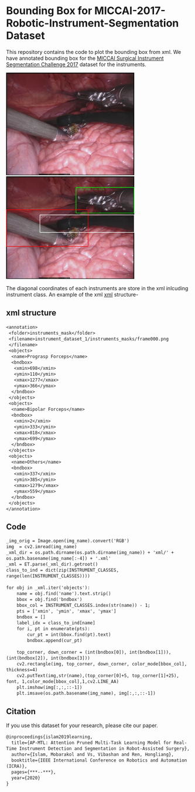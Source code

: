 # Bounding Box for MICCAI-2017-Robotic-Instrument-Segmentation Dataset

This repository contains the code to plot the bounding box from xml. We have annotated bounding box for the [MICCAI Surgical Instrument Segmentation Challenge 2017](https://endovissub2017-roboticinstrumentsegmentation.grand-challenge.org/) dataset for the instruments.

<p float="center">
  <img src="instrument_dataset_1/images/frame000.jpg" width="350" />
  <img src="frame000.jpg" width="350" /> 
</p>

The diagonal coordinates of each instruments are store in the xml inlcuding instrument class. An example of the xml [xml](https://github.com/mobarakol/MICCAI-2017-Robotic-Instrument-Segmentation/blob/master/instrument_dataset_1/xml/frame000.xml) structure-


## xml structure
```
<annotation>
 <folder>instruments_mask</folder>
 <filename>instrument_dataset_1/instruments_masks/frame000.png
 </filename>
 <objects>
  <name>Prograsp Forceps</name>
  <bndbox>
   <xmin>698</xmin>
   <ymin>110</ymin>
   <xmax>1277</xmax>
   <ymax>366</ymax>
  </bndbox>
 </objects>
 <objects>
  <name>Bipolar Forceps</name>
  <bndbox>
   <xmin>2</xmin>
   <ymin>333</ymin>
   <xmax>818</xmax>
   <ymax>699</ymax>
  </bndbox>
 </objects>
 <objects>
  <name>Others</name>
  <bndbox>
   <xmin>337</xmin>
   <ymin>385</ymin>
   <xmax>1279</xmax>
   <ymax>559</ymax>
  </bndbox>
 </objects>
</annotation>
```

## Code
```
_img_orig = Image.open(img_name).convert('RGB')
img  = cv2.imread(img_name)
_xml_dir = os.path.dirname(os.path.dirname(img_name)) + 'xml/' + os.path.basename(img_name[:-4]) + '.xml'
_xml = ET.parse(_xml_dir).getroot()
class_to_ind = dict(zip(INSTRUMENT_CLASSES, range(len(INSTRUMENT_CLASSES))))

for obj in _xml.iter('objects'):
    name = obj.find('name').text.strip()
    bbox = obj.find('bndbox')
    bbox_col = INSTRUMENT_CLASSES.index(str(name)) - 1;
    pts = ['xmin', 'ymin', 'xmax', 'ymax']
    bndbox = []
    label_idx = class_to_ind[name]
    for i, pt in enumerate(pts):         
        cur_pt = int(bbox.find(pt).text)
        bndbox.append(cur_pt)

    top_corner, down_corner = (int(bndbox[0]), int(bndbox[1])), (int(bndbox[2]), int(bndbox[3]))
    cv2.rectangle(img, top_corner, down_corner, color_mode[bbox_col], thickness=4)
    cv2.putText(img,str(name),(top_corner[0]+5, top_corner[1]+25), font, 1,color_mode[bbox_col],1,cv2.LINE_AA)       
    plt.imshow(img[:,:,::-1])
    plt.imsave(os.path.basename(img_name), img[:,:,::-1])
```

## Citation
If you use this dataset for your research, please cite our paper.

```
@inproceedings{islam2019learning,
  title={AP-MTL: Attention Pruned Multi-Task Learning Model for Real-Time Instrument Detection and Segmentation in Robot-Assisted Surgery},
  author={Islam, Mobarakol and Vs, Vibashan and Ren, Hongliang},
  booktitle={IEEE International Conference on Robotics and Automation (ICRA)},
  pages={***--***},
  year={2020}
}
```
